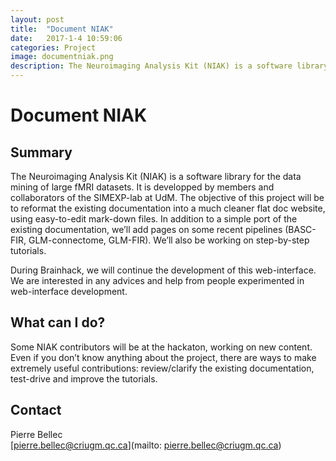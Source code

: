 ```yaml
---
layout: post
title:  "Document NIAK"
date:   2017-1-4 10:59:06
categories: Project
image: documentniak.png
description: The Neuroimaging Analysis Kit (NIAK) is a software library for the data mining of large fMRI datasets.
---
```

# Document NIAK

## Summary
The Neuroimaging Analysis Kit (NIAK) is a software library for the data mining of large fMRI datasets. It is developped by members and collaborators of the SIMEXP-lab at UdM. The objective of this project will be to reformat the existing documentation into a much cleaner flat doc website, using easy-to-edit mark-down files. In addition to a simple port of the existing documentation, we’ll add pages on some recent pipelines (BASC-FIR, GLM-connectome, GLM-FIR). We’ll also be working on step-by-step tutorials.

During Brainhack, we will continue the development of this web-interface. We are interested in any advices and help from people experimented in web-interface development.

## What can I do?
Some NIAK contributors will be at the hackaton, working on new content. Even if you don’t know anything about the project, there are ways to make extremely useful contributions: review/clarify the existing documentation, test-drive and improve the tutorials.

## Contact  
Pierre Bellec  
[pierre.bellec@criugm.qc.ca](mailto: pierre.bellec@criugm.qc.ca)  
